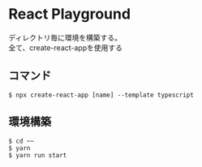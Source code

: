 # React Playground
ディレクトリ毎に環境を構築する。<br>
全て、create-react-appを使用する

## コマンド
```
$ npx create-react-app [name] --template typescript
```

## 環境構築
```
$ cd ~~
$ yarn
$ yarn run start
```
